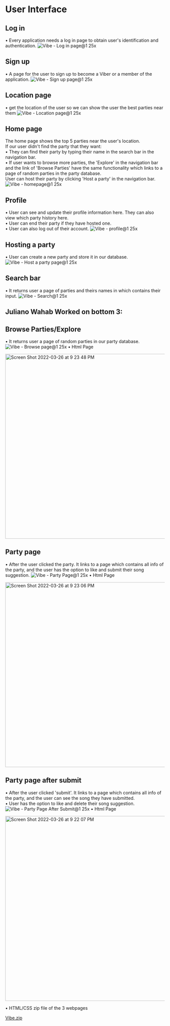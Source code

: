 # User Interface
## Log in 
• Every application needs a log in page to obtain user's identification and authentication.
![Vibe - Log in page@1 25x](https://user-images.githubusercontent.com/71384413/159188337-d8a86023-e357-437a-9f13-1bad72c1c49f.png)

## Sign up
• A page for the user to sign up to become a Viber or a member of the application.
![Vibe - Sign up page@1 25x](https://user-images.githubusercontent.com/71384413/158908060-212e9be3-9fea-44a7-b1e0-39b31088842e.png)

## Location page
• get the location of the user so we can show the user the best parties near them
![Vibe - Location page@1 25x](https://user-images.githubusercontent.com/71384413/159186970-3682bbfa-2ab0-4188-ae81-c37cd1085dea.png)

## Home page
The home page shows the top 5 parties near the user's location.
<br>
If our user didn't find the party that they want: <br>
• They can find their party by typing their name in the search bar in the navigation bar. <br>
• If user wants to browse more parties, the 'Explore' in the navigation bar and the link of 'Browse Parties' have the same functionality which links to a page of random parties in the party database.
<br>
User can host their party by clicking 'Host a party' in the navigation bar. 
![Vibe - homepage@1 25x](https://user-images.githubusercontent.com/71384413/159187039-82a96782-ae80-4c67-91dd-ed4526f1c4d5.png)

## Profile
• User can see and update their profile information here. They can also view which party history here.
<br>
• User can end their party if they have hosted one.
<br>
• User can also log out of their account.
![Vibe - profile@1 25x](https://user-images.githubusercontent.com/71384413/159187605-530843f7-5f6b-4f96-bf77-f5772e8ca411.png)

## Hosting a party
• User can create a new party and store it in our database.
![Vibe - Host a party page@1 25x](https://user-images.githubusercontent.com/71384413/159187671-94da66c1-632b-4920-8aca-7e39d2a811f1.png)

## Search bar
• It returns user a page of parties and theirs names in which contains their input.
![Vibe - Search@1 25x](https://user-images.githubusercontent.com/71384413/159187786-658a10c1-216e-4ef5-8365-6ef60c138ec9.png)

## Juliano Wahab Worked on bottom 3:
## Browse Parties/Explore
• It returns user a page of random parties in our party database.
![Vibe - Browse page@1 25x](https://user-images.githubusercontent.com/71384413/159188202-d2a6f01d-3f36-42b1-827d-f651c8c0703d.png)
• Html Page

<img width="582" alt="Screen Shot 2022-03-26 at 9 23 48 PM" src="https://user-images.githubusercontent.com/99213259/160262726-89bef80c-d486-4686-b1b6-1f8b091e5587.png">


## Party page
• After the user clicked the party. It links to a page which contains all info of the party, and the user has the option to like and submit their song suggestion.
![Vibe - Party Page@1 25x](https://user-images.githubusercontent.com/71384413/159188173-6178c50a-6575-4628-8d5c-0d445103f35b.png)
• Html Page

<img width="582" alt="Screen Shot 2022-03-26 at 9 23 06 PM" src="https://user-images.githubusercontent.com/99213259/160262710-21378a79-5abd-4eb5-9733-87d18c4128e7.png">


## Party page after submit
• After the user clicked 'submit'. It links to a page which contains all info of the party, and the user can see the song they have submitted. <br>
• User has the option to like and delete their song suggestion.
![Vibe - Party Page After Submit@1 25x](https://user-images.githubusercontent.com/71384413/159188177-707a0ee9-a9e4-46d7-8541-da00253d5608.png)
• Html Page

<img width="582" alt="Screen Shot 2022-03-26 at 9 22 07 PM" src="https://user-images.githubusercontent.com/99213259/160262734-7977c45e-d697-4a28-afb8-876cb9a3ad1b.png">


• HTML/CSS zip file of the 3 webpages


[Vibe.zip](https://github.com/ieongch0106/vibe/files/8356644/Vibe.zip)



